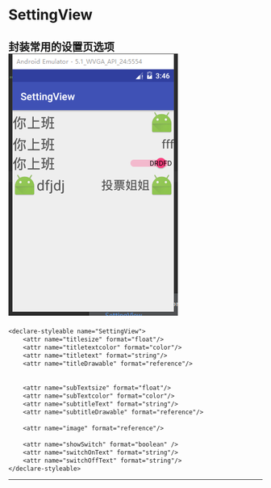# SettingView
封装常用的设置页选项
![img](https://github.com/While1true/SettingView/blob/master/122.png)
---

    <declare-styleable name="SettingView">
        <attr name="titlesize" format="float"/>
        <attr name="titletextcolor" format="color"/>
        <attr name="titletext" format="string"/>
        <attr name="titleDrawable" format="reference"/>


        <attr name="subTextsize" format="float"/>
        <attr name="subTextcolor" format="color"/>
        <attr name="subtitleText" format="string"/>
        <attr name="subtitleDrawable" format="reference"/>

        <attr name="image" format="reference"/>

        <attr name="showSwitch" format="boolean" />
        <attr name="switchOnText" format="string"/>
        <attr name="switchOffText" format="string"/>
    </declare-styleable>
---
